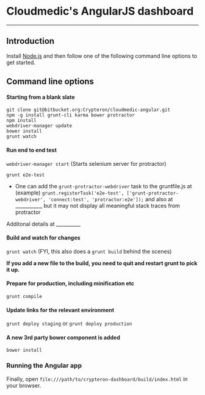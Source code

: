 # Cloudmedic's AngularJS dashboard

***

## Introduction

Install [Node.js](http://nodejs.org/download/) and then follow one of the following command line options to get started.

## Command line options

#### Starting from a blank slate
```
git clone git@bitbucket.org:Crypteron/cloudmedic-angular.git
npm -g install grunt-cli karma bower protractor
npm install
webdriver-manager update
bower install
grunt watch
```

#### Run end to end test

`webdriver-manager start` (Starts selenium server for protractor)

`grunt e2e-test`

* One can add the `grunt-protractor-webdriver` task to the gruntfile.js at (example) 
`grunt.registerTask('e2e-test', ['grunt-protractor-webdriver', 'connect:test', 'protractor:e2e']);`
and also at ___________ but it may not display all meaningful stack traces from protractor

Additonal details at __________

#### Build and watch for changes

`grunt watch` (FYI, this also does a `grunt build` behind the scenes)

**If you add a new file to the build, you need to quit and restart grunt to pick it up.**

#### Prepare for production, including minification etc

`grunt compile` 

#### Update links for the relevant environment

`grunt deploy staging` or `grunt deploy production`  

#### A new 3rd party bower component is added
`bower install`

### Running the Angular app 
Finally, open `file:///path/to/crypteron-dashboard/build/index.html` in your browser.


